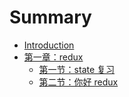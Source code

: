 # Summary

* [Introduction](README.md)
* [第一章：redux](./redux/index.md)
  * [第一节：state 复习](./redux/1-state.md)
  * [第二节：你好 redux](./redux/2-hello-redux.md)

